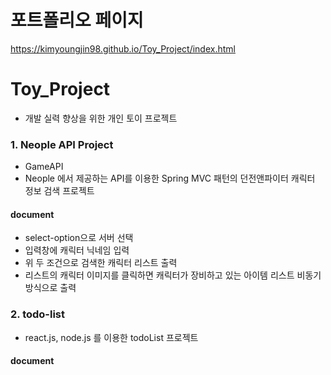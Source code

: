 # 포트폴리오 페이지

https://kimyoungjin98.github.io/Toy_Project/index.html

# Toy_Project

- 개발 실력 향상을 위한 개인 토이 프로젝트

### 1. Neople API Project

- GameAPI
- Neople 에서 제공하는 API를 이용한 Spring MVC 패턴의 던전앤파이터 캐릭터 정보 검색 프로젝트

#### document

- select-option으로 서버 선택
- 입력창에 캐릭터 닉네임 입력
- 위 두 조건으로 검색한 캐릭터 리스트 출력
- 리스트의 캐릭터 이미지를 클릭하면 캐릭터가 장비하고 있는 아이템 리스트 비동기 방식으로 출력

### 2. todo-list

- react.js, node.js 를 이용한 todoList 프로젝트

#### document
